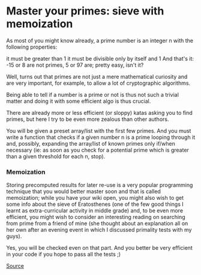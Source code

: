 # Master your primes: sieve with memoization

As most of you might know already, a prime number is an integer n with the following properties:

it must be greater than 1
it must be divisible only by itself and 1
And that's it: -15 or 8 are not primes, 5 or 97 are; pretty easy, isn't it?

Well, turns out that primes are not just a mere mathematical curiosity and are very important, for example, to allow a lot of cryptographic algorithms.

Being able to tell if a number is a prime or not is thus not such a trivial matter and doing it with some efficient algo is thus crucial.

There are already more or less efficient (or sloppy) katas asking you to find primes, but here I try to be even more zealous than other authors.

You will be given a preset array/list with the first few primes. And you must write a function that checks if a given number n is a prime looping through it and, possibly, expanding the array/list of known primes only if/when necessary (ie: as soon as you check for a potential prime which is greater than a given threshold for each n, stop).

### Memoization

Storing precomputed results for later re-use is a very popular programming technique that you would better master soon and that is called memoization; while you have your wiki open, you might also wish to get some info about the sieve of Eratosthenes (one of the few good things I learnt as extra-curricular activity in middle grade) and, to be even more efficient, you might wish to consider an interesting reading on searching from prime from a friend of mine (she thought about an explanation all on her own after an evening event in which I discussed primality tests with my guys).

Yes, you will be checked even on that part. And you better be very efficient in your code if you hope to pass all the tests ;)

[Source](https://www.codewars.com/kata/58603c898989d15e9e000475)